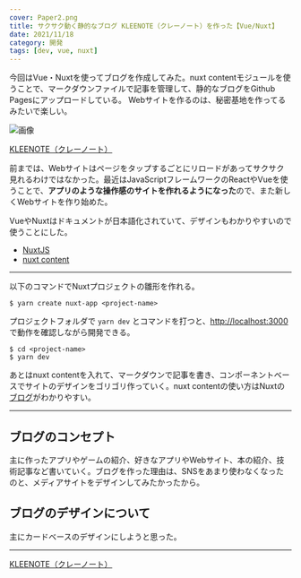 ```yaml
---
cover: Paper2.png
title: サクサク動く静的なブログ KLEENOTE（クレーノート）を作った【Vue/Nuxt】
date: 2021/11/18
category: 開発
tags: [dev, vue, nuxt]
---
```


今回はVue・Nuxtを使ってブログを作成してみた。nuxt contentモジュールを使うことで、マークダウンファイルで記事を管理して、静的なブログをGithub Pagesにアップロードしている。
Webサイトを作るのは、秘密基地を作ってるみたいで楽しい。

![画像](/my-home/cover/webスクリーンショット.png)

[KLEENOTE（クレーノート）](https://shomaisshi.github.io/my-home/)

<!--more-->

前までは、Webサイトはページをタップするごとにリロードがあってサクサク見れるわけではなかった。最近はJavaScriptフレームワークのReactやVueを使うことで、**アプリのような操作感のサイトを作れるようになった**ので、また新しくWebサイトを作り始めた。

VueやNuxtはドキュメントが日本語化されていて、デザインもわかりやすいので使うことにした。

- [NuxtJS](https://nuxtjs.org/ja/)
- [nuxt content](https://content.nuxtjs.org/ja)

---


以下のコマンドでNuxtプロジェクトの雛形を作れる。

```
$ yarn create nuxt-app <project-name>
```

プロジェクトフォルダで `yarn dev` とコマンドを打つと、[http://localhost:3000](http://localhost:3000)で動作を確認しながら開発できる。

```
$ cd <project-name>
$ yarn dev
```

あとはnuxt contentを入れて、マークダウンで記事を書き、コンポーネントベースでサイトのデザインをゴリゴリ作っていく。nuxt contentの使い方はNuxtの[ブログ]()がわかりやすい。

---

## ブログのコンセプト

主に作ったアプリやゲームの紹介、好きなアプリやWebサイト、本の紹介、技術記事など書いていく。ブログを作った理由は、SNSをあまり使わなくなったのと、メディアサイトをデザインしてみたかったから。

## ブログのデザインについて

主にカードベースのデザインにしようと思った。

---

[KLEENOTE（クレーノート）](https://shomaisshi.github.io/my-home/)